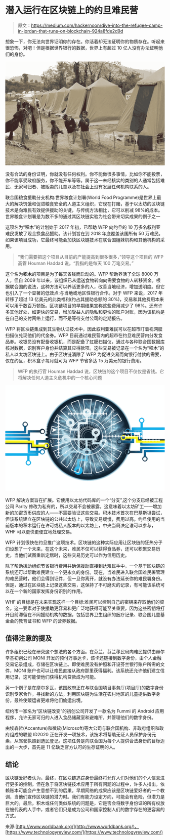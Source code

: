 # 潜入运行在区块链上的约旦难民营

> 原文：<https://medium.com/hackernoon/dive-into-the-refugee-camp-in-jordan-that-runs-on-blockchain-924a8fde2d9d>

想象一下，你无法向世界证明你的存在。你活着却无法证明你的物质存在。听起来很恐怖，对吧！但是根据世界银行的数据，世界上有超过 10 亿人没有办法证明他们的身份。

![](img/b3471b4a2af49b7346e536623705a12b.png)

没有合法的身份证明，你就没有任何权利。你不能做很多事情，比如你不能投票，你不能享受政府服务，你不能开车等等。属于这一未经核实的类别的人通常包括难民、无家可归者、被贩卖的儿童以及在社会上没有发展任何机构联系的人。

联合国粮食援助分支机构:世界粮食计划署(World Food Programme)是世界上最大的解决饥饿和促进粮食安全的人道主义组织，它现在打赌，基于以太坊的区块链技术是向难民有效提供援助的关键，与传统方法相比，它可以削减 98%的成本。世界粮食计划署是为数不多的通过其区块链实验为社会带来切实成果的例子之一

这项名为“积木”的计划始于 2017 年初，已帮助 WFP 向约旦的 10 万多名叙利亚难民发放了现金换食品援助。该计划旨在到 2018 年底覆盖该国所有 50 万难民。如果该项目成功，它最终可能会加快区块链技术在联合国姐妹机构和其他机构的采用。

> “我们需要把这个项目从目前的产能提高到很多很多，”领导这个项目的 WFP 高管 Houman Haddad 说。“我指的是每天 100 万笔交易。”

这个名为**积木**的项目是为了每天省钱而启动的。WFP 帮助养活了全球 8000 万人，但自 2009 年以来，该组织已从运送食物转向向需要食物的人转移资金。根据联合国的说法，这种方法可以养活更多的人，改善当地经济，增加透明度。但它也引入了一个显著的低效点:与当地或地区性银行合作。对于 WFP 来说，2017 年转移了超过 13 亿美元的此类福利(约占其援助总额的 30%)，交易和其他费用本来可以用于数百万顿饭。区块链项目的早期结果宣称这些费用减少了 98%。还有许多其他好处，如更快的交易，增加受益人的隐私和更快的账户对账，因为该机构是在自己的支付网络上运行，而不是等待支付公司的定期报告。

WFP 将区块链集成到其生物认证技术中，因此叙利亚难民可以在超市盯着视网膜扫描仪兑现他们的代金券。WFP 目前通过难民营内的超市在约旦难民营内分发食品券。收银员没有配备收银机，而是配备了虹膜扫描仪，通过与各种联合国数据库核对数据，识别客户身份并结算其应得款项。这些交易被记录在一个名为“积木”的私人以太坊区块链上。由于区块链消除了 WFP 为促进交易而向银行付款的需要，仅在约旦，积木盒子每月就可为 WFP 节省多达 15 万美元的银行费用。

> WFP 的执行官 Houman Haddad 说，区块链的这个项目不仅仅是省钱。它将解决任何人道主义危机中的一个核心问题

![](img/0399c85f4992553ecea81de62a2c3550.png)

WFP 解决方案旨在扩展。它使用以太坊代码库的一个“分支”,这个分支已经被工程公司 Parity 修改为私有的，所以交易不会被暴露。这意味着以太坊矿工——增加新的加密货币供应的人——不需要验证这些交易。积木技术首次在巴基斯坦尝试，但该系统建立在区块链的公共以太坊上，导致交易缓慢，费用过高。约旦使用的当前版本的积木运行在许可或私人版本的以太坊上，中央当局决定谁可以参与，WHF 可以更快更便宜地处理交易。

WFP 计划很快在约旦推广这项技术。区块链的这种实际应用让区块链的狂热分子们设想了一个未来，在这个未来，难民不仅可以获得食品券，还可以积累交易历史，当他们试图重新定居时，这些交易历史可以作为信用历史。

除了帮助援助组织节省银行费用并确保援助直接到达难民手中，一个基于区块链的系统还可以帮助难民建立一个更永久的身份。现在，当难民进入联合国难民署管理的难民营时，他们会得到证件，但一旦你离开，就没有办法延长你的难民署身份。但是，通过在区块链上记录这些交易，这保持了不可磨灭的记录，有可能该系统可以在一个新的国家发挥身份识别的作用。

WHF 的目标是在未来实现这样一个目标:难民可以控制自己的密钥来存取他们的资金。这一要素对于使援助更容易和更广泛地获得可能至关重要，因为这些密钥将打开目前滞留在不同援助机构的数据，包括世界卫生组织的医疗记录、联合国儿童基金会的教育证书和 WFP 的营养数据。

## 值得注意的提及

许多组织已经在研究这个想法的各个方面。在芬兰，芬兰移民局向难民提供由赫尔辛基初创公司 MONI 开发的预付万事达卡，该卡还链接到数字身份，由个人金融交易记录组成，存储在区块链上。即使难民没有护照和开设芬兰银行账户所需的文件，MONI 账户也可以让难民直接从政府那里获得福利。该系统还允许他们建立信用记录，这可能使他们获得机构贷款成为可能。

另一个例子是在摩尔多瓦，该国政府正在与联合国项目事务厅(项目厅)的数字身份识别专家合作，寻找新的方法，利用区块链为生活在农村地区的儿童提供数字身份，最终使贩运者更难将他们偷运出境。

纽约市一家名为“区块链改变”的初创公司开发了一款名为 Fummi 的 Android 应用程序，允许无家可归的人进入食品储藏室和避难所，并管理他们的数字身份。

由埃森哲(Accenture)和微软(Microsoft)等大公司与联合国机构、非政府组织和政府组成的联盟 ID2020 正在开发一项技术，该技术将帮助无证人员保护身份元素，从驾驶执照到选民登记。这项任务是向联合国为每个人提供合法身份的目标迈出的一大步，首先是 11 亿缺乏官方认可的生存证明的人。

## 结论

区块链爱好者认为，最终，在区块链追踪身份最终将允许人们对他们的个人信息进行更多的控制。但在急于将区块链技术应用于所有问题的过程中，许多人指出，依赖账本可能会产生意想不到的后果。早期网络的成果应该是区块链爱好者的一个教训，当他们宣传区块链的潜力时。我们有能力设定方向，可能会有危险，但潜力是巨大的。最后，积木或任何类似系统的问题是，它是否会将数字身份证的所有权放在被代表的人手中，或者它们只是成为公司和国家控制人们的数字存在的更容易的方式。

来源:[http://www.worldbank.org/](http://www.worldbank.org/)，[https://www.technologyreview.com/](https://www.technologyreview.com/)